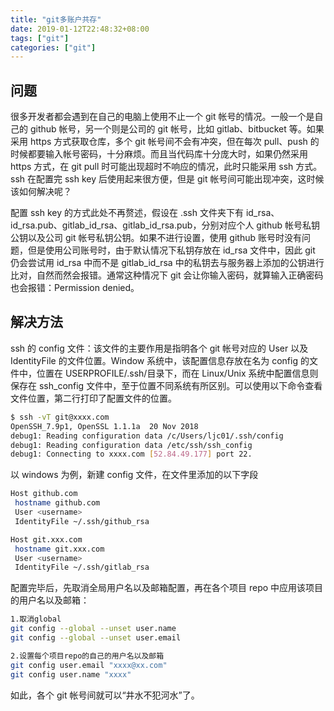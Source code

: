 ```yaml
---
title: "git多账户共存"
date: 2019-01-12T22:48:32+08:00
tags: ["git"]
categories: ["git"]
---
```


## 问题

很多开发者都会遇到在自己的电脑上使用不止一个 git 帐号的情况。一般一个是自己的 github 帐号，另一个则是公司的 git 帐号，比如 gitlab、bitbucket 等。如果采用 https 方式获取仓库，多个 git 帐号间不会有冲突，但在每次 pull、push 的时候都要输入帐号密码，十分麻烦。而且当代码库十分庞大时，如果仍然采用 https 方式，在 git pull 时可能出现超时不响应的情况，此时只能采用 ssh 方式。ssh 在配置完 ssh key 后使用起来很方便，但是 git 帐号间可能出现冲突，这时候该如何解决呢？

配置 ssh key 的方式此处不再赘述，假设在 .ssh 文件夹下有 id_rsa、id_rsa.pub、gitlab_id_rsa、gitlab_id_rsa.pub，分别对应个人 github 帐号私钥公钥以及公司 git 帐号私钥公钥。如果不进行设置，使用 github 账号时没有问题，但是使用公司账号时，由于默认情况下私钥存放在 id_rsa 文件中，因此 git 仍会尝试用 id_rsa 中而不是 gitlab_id_rsa 中的私钥去与服务器上添加的公钥进行比对，自然而然会报错。通常这种情况下 git 会让你输入密码，就算输入正确密码也会报错：Permission denied。

## 解决方法

ssh 的 config 文件：该文件的主要作用是指明各个 git 帐号对应的 User 以及 IdentityFile 的文件位置。Window 系统中，该配置信息存放在名为 config 的文件中，位置在 USERPROFILE/.ssh/目录下，而在 Linux/Unix 系统中配置信息则保存在 ssh_config 文件中，至于位置不同系统有所区别。可以使用以下命令查看文件位置，第二行打印了配置文件的位置。

```bash
$ ssh -vT git@xxxx.com
OpenSSH_7.9p1, OpenSSL 1.1.1a  20 Nov 2018
debug1: Reading configuration data /c/Users/ljc01/.ssh/config
debug1: Reading configuration data /etc/ssh/ssh_config
debug1: Connecting to xxxx.com [52.84.49.177] port 22.
```

以 windows 为例，新建 config 文件，在文件里添加的以下字段

```bash
Host github.com
 hostname github.com
 User <username>
 IdentityFile ~/.ssh/github_rsa

Host git.xxx.com
 hostname git.xxx.com
 User <username>
 IdentityFile ~/.ssh/gitlab_rsa
```

配置完毕后，先取消全局用户名以及邮箱配置，再在各个项目 repo 中应用该项目的用户名以及邮箱：

```bash
1.取消global
git config --global --unset user.name
git config --global --unset user.email

2.设置每个项目repo的自己的用户名以及邮箱
git config user.email "xxxx@xx.com"
git config user.name "xxxx"
```

如此，各个 git 帐号间就可以“井水不犯河水”了。
